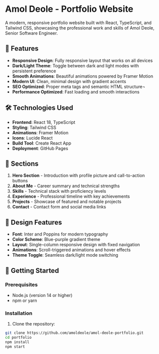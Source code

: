 # Amol Deole - Portfolio Website

A modern, responsive portfolio website built with React, TypeScript, and Tailwind CSS, showcasing the professional work and skills of Amol Deole, Senior Software Engineer.

## 🚀 Features

- **Responsive Design**: Fully responsive layout that works on all devices
- **Dark/Light Theme**: Toggle between dark and light modes with persistent preference
- **Smooth Animations**: Beautiful animations powered by Framer Motion
- **Modern UI**: Clean, minimal design with gradient accents
- **SEO Optimized**: Proper meta tags and semantic HTML structure¬
- **Performance Optimized**: Fast loading and smooth interactions

## 🛠️ Technologies Used

- **Frontend**: React 18, TypeScript
- **Styling**: Tailwind CSS
- **Animations**: Framer Motion
- **Icons**: Lucide React
- **Build Tool**: Create React App
- **Deployment**: GitHub Pages

## 📱 Sections

1. **Hero Section** - Introduction with profile picture and call-to-action buttons
2. **About Me** - Career summary and technical strengths
3. **Skills** - Technical stack with proficiency levels
4. **Experience** - Professional timeline with key achievements
5. **Projects** - Showcase of featured and notable projects
6. **Contact** - Contact form and social media links

## 🎨 Design Features

- **Font**: Inter and Poppins for modern typography
- **Color Scheme**: Blue-purple gradient theme
- **Layout**: Single-column responsive design with fixed navigation
- **Animations**: Scroll-triggered animations and hover effects
- **Theme Toggle**: Seamless dark/light mode switching

## 🚀 Getting Started

### Prerequisites

- Node.js (version 14 or higher)
- npm or yarn

### Installation

1. Clone the repository:
```bash
git clone https://github.com/amoldeole/amol-deole-portfolio.git
cd portfolio
npm install
npm start